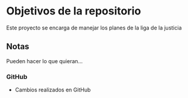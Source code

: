 # Objetivos de la repositorio

Este proyecto se encarga de manejar los planes de la liga de la justicia


## Notas
Pueden hacer lo que quieran...

### GitHub
* Cambios realizados en GitHub
